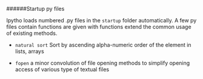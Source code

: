 ######Startup py files

Ipytho loads numbered .py files in the `startup` folder automatically.
A few py files contain functions are given with functions extend the common usage of existing methods.

- `natural sort`
	Sort by ascending alpha-numeric order of the element in lists, arrays 

- `fopen` 
	a minor convolution of file opening methods to simplify opening access of various type of textual files 

